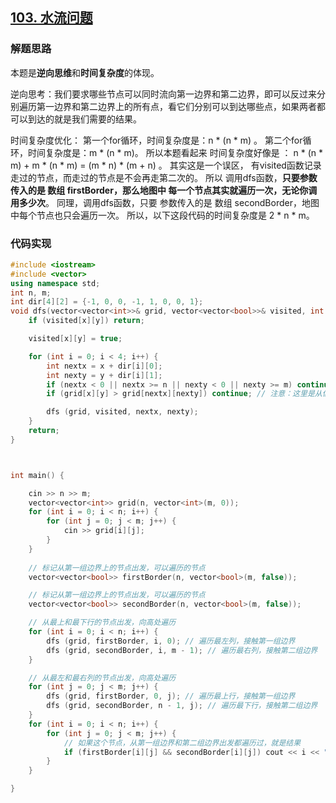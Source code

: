 ## [103. 水流问题](https://kamacoder.com/problempage.php?pid=1175) 
### 解题思路
本题是**逆向思维**和**时间复杂度**的体现。

逆向思考：我们要求哪些节点可以同时流向第一边界和第二边界，即可以反过来分别遍历第一边界和第二边界上的所有点，看它们分别可以到达哪些点，如果两者都可以到达的就是我们需要的结果。

时间复杂度优化：
第一个for循环，时间复杂度是：n * (n * m) 。
第二个for循环，时间复杂度是：m * (n * m)。
所以本题看起来 时间复杂度好像是 ： n * (n * m) + m * (n * m) = (m * n) * (m + n) 。
其实这是一个误区， 有visited函数记录 走过的节点，而走过的节点是不会再走第二次的。
所以 调用dfs函数，**只要参数传入的是 数组 firstBorder，那么地图中 每一个节点其实就遍历一次，无论你调用多少次**。
同理，调用dfs函数，只要 参数传入的是 数组 secondBorder，地图中每个节点也只会遍历一次。
所以，以下这段代码的时间复杂度是 2 * n * m。


### 代码实现
```C++
#include <iostream>
#include <vector>
using namespace std;
int n, m;
int dir[4][2] = {-1, 0, 0, -1, 1, 0, 0, 1};
void dfs(vector<vector<int>>& grid, vector<vector<bool>>& visited, int x, int y) {
    if (visited[x][y]) return;

    visited[x][y] = true;

    for (int i = 0; i < 4; i++) {
        int nextx = x + dir[i][0];
        int nexty = y + dir[i][1];
        if (nextx < 0 || nextx >= n || nexty < 0 || nexty >= m) continue;
        if (grid[x][y] > grid[nextx][nexty]) continue; // 注意：这里是从低向高遍历

        dfs (grid, visited, nextx, nexty);
    }
    return;
}



int main() {

    cin >> n >> m;
    vector<vector<int>> grid(n, vector<int>(m, 0));
    for (int i = 0; i < n; i++) {
        for (int j = 0; j < m; j++) {
            cin >> grid[i][j];
        }
    }
    
    // 标记从第一组边界上的节点出发，可以遍历的节点
    vector<vector<bool>> firstBorder(n, vector<bool>(m, false));

    // 标记从第一组边界上的节点出发，可以遍历的节点
    vector<vector<bool>> secondBorder(n, vector<bool>(m, false));

    // 从最上和最下行的节点出发，向高处遍历
    for (int i = 0; i < n; i++) {
        dfs (grid, firstBorder, i, 0); // 遍历最左列，接触第一组边界
        dfs (grid, secondBorder, i, m - 1); // 遍历最右列，接触第二组边界
    }

    // 从最左和最右列的节点出发，向高处遍历
    for (int j = 0; j < m; j++) {
        dfs (grid, firstBorder, 0, j); // 遍历最上行，接触第一组边界
        dfs (grid, secondBorder, n - 1, j); // 遍历最下行，接触第二组边界
    }
    for (int i = 0; i < n; i++) {
        for (int j = 0; j < m; j++) {
            // 如果这个节点，从第一组边界和第二组边界出发都遍历过，就是结果
            if (firstBorder[i][j] && secondBorder[i][j]) cout << i << " " << j << endl;;
        }
    }

}
```
